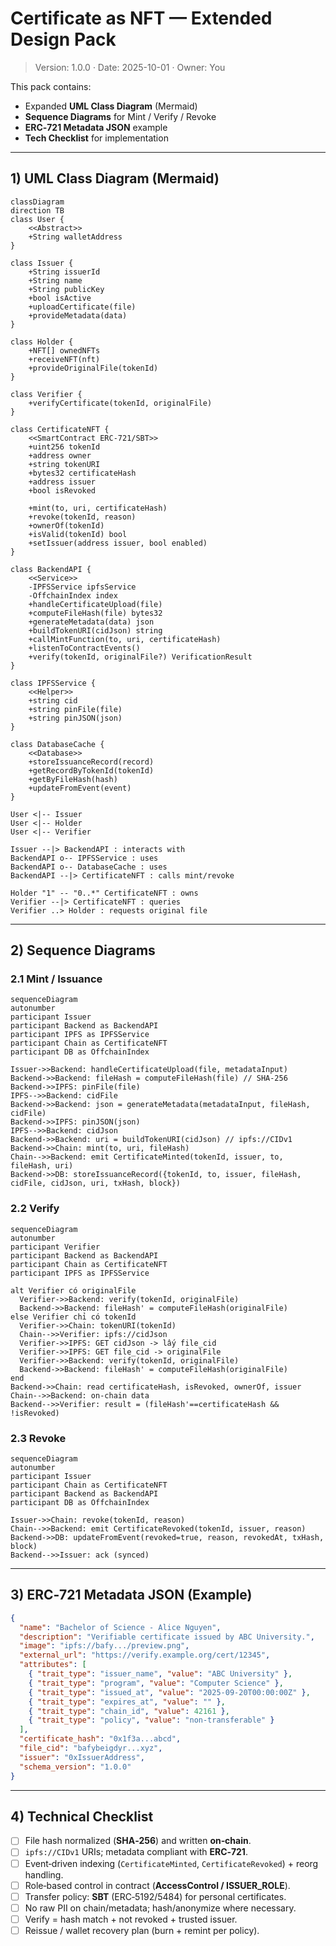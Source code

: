 
# Certificate as NFT — Extended Design Pack

> Version: 1.0.0 · Date: 2025-10-01 · Owner: You

This pack contains:
- Expanded **UML Class Diagram** (Mermaid)
- **Sequence Diagrams** for Mint / Verify / Revoke
- **ERC‑721 Metadata JSON** example
- **Tech Checklist** for implementation

---

## 1) UML Class Diagram (Mermaid)

```mermaid
classDiagram
direction TB
class User {
    <<Abstract>>
    +String walletAddress
}

class Issuer {
    +String issuerId
    +String name
    +String publicKey
    +bool isActive
    +uploadCertificate(file)
    +provideMetadata(data)
}

class Holder {
    +NFT[] ownedNFTs
    +receiveNFT(nft)
    +provideOriginalFile(tokenId)
}

class Verifier {
    +verifyCertificate(tokenId, originalFile)
}

class CertificateNFT {
    <<SmartContract ERC-721/SBT>>
    +uint256 tokenId
    +address owner
    +string tokenURI
    +bytes32 certificateHash
    +address issuer
    +bool isRevoked

    +mint(to, uri, certificateHash)
    +revoke(tokenId, reason)
    +ownerOf(tokenId)
    +isValid(tokenId) bool
    +setIssuer(address issuer, bool enabled)
}

class BackendAPI {
    <<Service>>
    -IPFSService ipfsService
    -OffchainIndex index
    +handleCertificateUpload(file)
    +computeFileHash(file) bytes32
    +generateMetadata(data) json
    +buildTokenURI(cidJson) string
    +callMintFunction(to, uri, certificateHash)
    +listenToContractEvents()
    +verify(tokenId, originalFile?) VerificationResult
}

class IPFSService {
    <<Helper>>
    +string cid
    +string pinFile(file)
    +string pinJSON(json)
}

class DatabaseCache {
    <<Database>>
    +storeIssuanceRecord(record)
    +getRecordByTokenId(tokenId)
    +getByFileHash(hash)
    +updateFromEvent(event)
}

User <|-- Issuer
User <|-- Holder
User <|-- Verifier

Issuer --|> BackendAPI : interacts with
BackendAPI o-- IPFSService : uses
BackendAPI o-- DatabaseCache : uses
BackendAPI --|> CertificateNFT : calls mint/revoke

Holder "1" -- "0..*" CertificateNFT : owns
Verifier --|> CertificateNFT : queries
Verifier ..> Holder : requests original file
```

---

## 2) Sequence Diagrams

### 2.1 Mint / Issuance
```mermaid
sequenceDiagram
autonumber
participant Issuer
participant Backend as BackendAPI
participant IPFS as IPFSService
participant Chain as CertificateNFT
participant DB as OffchainIndex

Issuer->>Backend: handleCertificateUpload(file, metadataInput)
Backend->>Backend: fileHash = computeFileHash(file) // SHA-256
Backend->>IPFS: pinFile(file)
IPFS-->>Backend: cidFile
Backend->>Backend: json = generateMetadata(metadataInput, fileHash, cidFile)
Backend->>IPFS: pinJSON(json)
IPFS-->>Backend: cidJson
Backend->>Backend: uri = buildTokenURI(cidJson) // ipfs://CIDv1
Backend->>Chain: mint(to, uri, fileHash)
Chain-->>Backend: emit CertificateMinted(tokenId, issuer, to, fileHash, uri)
Backend->>DB: storeIssuanceRecord({tokenId, to, issuer, fileHash, cidFile, cidJson, uri, txHash, block})
```

### 2.2 Verify
```mermaid
sequenceDiagram
autonumber
participant Verifier
participant Backend as BackendAPI
participant Chain as CertificateNFT
participant IPFS as IPFSService

alt Verifier có originalFile
  Verifier->>Backend: verify(tokenId, originalFile)
  Backend->>Backend: fileHash' = computeFileHash(originalFile)
else Verifier chỉ có tokenId
  Verifier->>Chain: tokenURI(tokenId)
  Chain-->>Verifier: ipfs://cidJson
  Verifier->>IPFS: GET cidJson -> lấy file_cid
  Verifier->>IPFS: GET file_cid -> originalFile
  Verifier->>Backend: verify(tokenId, originalFile)
  Backend->>Backend: fileHash' = computeFileHash(originalFile)
end
Backend->>Chain: read certificateHash, isRevoked, ownerOf, issuer
Chain-->>Backend: on-chain data
Backend-->>Verifier: result = (fileHash'==certificateHash && !isRevoked)
```

### 2.3 Revoke
```mermaid
sequenceDiagram
autonumber
participant Issuer
participant Chain as CertificateNFT
participant Backend as BackendAPI
participant DB as OffchainIndex

Issuer->>Chain: revoke(tokenId, reason)
Chain-->>Backend: emit CertificateRevoked(tokenId, issuer, reason)
Backend->>DB: updateFromEvent(revoked=true, reason, revokedAt, txHash, block)
Backend-->>Issuer: ack (synced)
```

---

## 3) ERC‑721 Metadata JSON (Example)

```json
{
  "name": "Bachelor of Science - Alice Nguyen",
  "description": "Verifiable certificate issued by ABC University.",
  "image": "ipfs://bafy.../preview.png",
  "external_url": "https://verify.example.org/cert/12345",
  "attributes": [
    { "trait_type": "issuer_name", "value": "ABC University" },
    { "trait_type": "program", "value": "Computer Science" },
    { "trait_type": "issued_at", "value": "2025-09-20T00:00:00Z" },
    { "trait_type": "expires_at", "value": "" },
    { "trait_type": "chain_id", "value": 42161 },
    { "trait_type": "policy", "value": "non-transferable" }
  ],
  "certificate_hash": "0x1f3a...abcd",
  "file_cid": "bafybeigdyr...xyz",
  "issuer": "0xIssuerAddress",
  "schema_version": "1.0.0"
}
```

---

## 4) Technical Checklist

- [ ] File hash normalized (**SHA‑256**) and written **on‑chain**.
- [ ] `ipfs://CIDv1` URIs; metadata compliant with **ERC‑721**.
- [ ] Event‑driven indexing (`CertificateMinted`, `CertificateRevoked`) + reorg handling.
- [ ] Role‑based control in contract (**AccessControl / ISSUER_ROLE**).
- [ ] Transfer policy: **SBT** (ERC‑5192/5484) for personal certificates.
- [ ] No raw PII on chain/metadata; hash/anonymize where necessary.
- [ ] Verify = hash match + not revoked + trusted issuer.
- [ ] Reissue / wallet recovery plan (burn + remint per policy).
```

